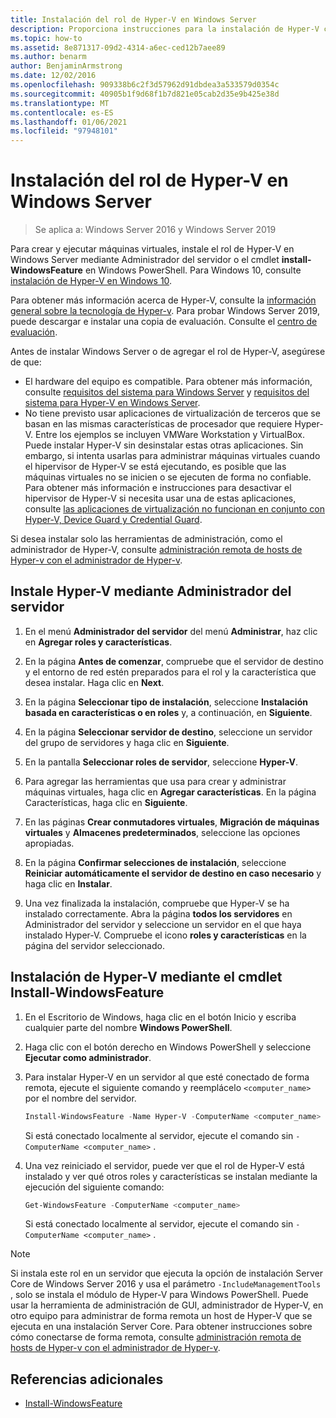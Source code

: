 ```yaml
---
title: Instalación del rol de Hyper-V en Windows Server
description: Proporciona instrucciones para la instalación de Hyper-V con Administrador del servidor o Windows PowerShell.
ms.topic: how-to
ms.assetid: 8e871317-09d2-4314-a6ec-ced12b7aee89
ms.author: benarm
author: BenjaminArmstrong
ms.date: 12/02/2016
ms.openlocfilehash: 909338b6c2f3d57962d91dbdea3a533579d0354c
ms.sourcegitcommit: 40905b1f9d68f1b7d821e05cab2d35e9b425e38d
ms.translationtype: MT
ms.contentlocale: es-ES
ms.lasthandoff: 01/06/2021
ms.locfileid: "97948101"
---
```

# <a name="install-the-hyper-v-role-on-windows-server"></a>Instalación del rol de Hyper-V en Windows Server

>Se aplica a: Windows Server 2016 y Windows Server 2019

Para crear y ejecutar máquinas virtuales, instale el rol de Hyper-V en Windows Server mediante Administrador del servidor o el cmdlet **install-WindowsFeature** en Windows PowerShell.
Para Windows 10, consulte [instalación de Hyper-V en Windows 10](/virtualization/hyper-v-on-windows/quick-start/enable-hyper-v).

Para obtener más información acerca de Hyper-V, consulte la [información general sobre la tecnología de Hyper-v](../Hyper-V-Technology-Overview.md). Para probar Windows Server 2019, puede descargar e instalar una copia de evaluación. Consulte el [centro de evaluación](https://www.microsoft.com/evalcenter/evaluate-windows-server-2019).

Antes de instalar Windows Server o de agregar el rol de Hyper-V, asegúrese de que:
- El hardware del equipo es compatible. Para obtener más información, consulte [requisitos del sistema para Windows Server](../../../get-started/System-Requirements.md) y [requisitos del sistema para Hyper-V en Windows Server](../System-requirements-for-Hyper-V-on-Windows.md).
- No tiene previsto usar aplicaciones de virtualización de terceros que se basan en las mismas características de procesador que requiere Hyper-V. Entre los ejemplos se incluyen VMWare Workstation y VirtualBox. Puede instalar Hyper-V sin desinstalar estas otras aplicaciones. Sin embargo, si intenta usarlas para administrar máquinas virtuales cuando el hipervisor de Hyper-V se está ejecutando, es posible que las máquinas virtuales no se inicien o se ejecuten de forma no confiable. Para obtener más información e instrucciones para desactivar el hipervisor de Hyper-V si necesita usar una de estas aplicaciones, consulte [las aplicaciones de virtualización no funcionan en conjunto con Hyper-V, Device Guard y Credential Guard](https://support.microsoft.com/help/3204980/virtualization-applications-do-not-work-together-with-hyper-v-device-g).

Si desea instalar solo las herramientas de administración, como el administrador de Hyper-V, consulte [administración remota de hosts de Hyper-v con el administrador de Hyper-v](../Manage/Remotely-manage-Hyper-V-hosts.md).

## <a name="install-hyper-v-by-using-server-manager"></a>Instale Hyper-V mediante Administrador del servidor

1. En el menú **Administrador del servidor** del menú **Administrar**, haz clic en **Agregar roles y características**.

2. En la página **Antes de comenzar**, compruebe que el servidor de destino y el entorno de red estén preparados para el rol y la característica que desea instalar. Haga clic en **Next**.

3. En la página **Seleccionar tipo de instalación**, seleccione **Instalación basada en características o en roles** y, a continuación, en **Siguiente**.

4. En la página **Seleccionar servidor de destino**, seleccione un servidor del grupo de servidores y haga clic en **Siguiente**.

5. En la pantalla **Seleccionar roles de servidor**, seleccione **Hyper-V**.

6. Para agregar las herramientas que usa para crear y administrar máquinas virtuales, haga clic en **Agregar características**. En la página Características, haga clic en **Siguiente**.

7. En las páginas **Crear conmutadores virtuales**, **Migración de máquinas virtuales** y **Almacenes predeterminados**, seleccione las opciones apropiadas.

8. En la página **Confirmar selecciones de instalación**, seleccione **Reiniciar automáticamente el servidor de destino en caso necesario** y haga clic en **Instalar**.

9. Una vez finalizada la instalación, compruebe que Hyper-V se ha instalado correctamente. Abra la página **todos los servidores** en Administrador del servidor y seleccione un servidor en el que haya instalado Hyper-V. Compruebe el icono **roles y características** en la página del servidor seleccionado.

## <a name="install-hyper-v-by-using-the-install-windowsfeature-cmdlet"></a>Instalación de Hyper-V mediante el cmdlet Install-WindowsFeature

1. En el Escritorio de Windows, haga clic en el botón Inicio y escriba cualquier parte del nombre **Windows PowerShell**.

2. Haga clic con el botón derecho en Windows PowerShell y seleccione **Ejecutar como administrador**.

3. Para instalar Hyper-V en un servidor al que esté conectado de forma remota, ejecute el siguiente comando y reemplácelo `<computer_name>` por el nombre del servidor.

    ```powershell
    Install-WindowsFeature -Name Hyper-V -ComputerName <computer_name> -IncludeManagementTools -Restart
    ```

    Si está conectado localmente al servidor, ejecute el comando sin `-ComputerName <computer_name>` .

4. Una vez reiniciado el servidor, puede ver que el rol de Hyper-V está instalado y ver qué otros roles y características se instalan mediante la ejecución del siguiente comando:

    ```powershell
    Get-WindowsFeature -ComputerName <computer_name>
    ```

    Si está conectado localmente al servidor, ejecute el comando sin `-ComputerName <computer_name>` .

> [!NOTE]
> Si instala este rol en un servidor que ejecuta la opción de instalación Server Core de Windows Server 2016 y usa el parámetro `-IncludeManagementTools` , solo se instala el módulo de Hyper-V para Windows PowerShell. Puede usar la herramienta de administración de GUI, administrador de Hyper-V, en otro equipo para administrar de forma remota un host de Hyper-V que se ejecuta en una instalación Server Core. Para obtener instrucciones sobre cómo conectarse de forma remota, consulte [administración remota de hosts de Hyper-v con el administrador de Hyper-v](../Manage/Remotely-manage-Hyper-V-hosts.md).

## <a name="additional-references"></a>Referencias adicionales

- [Install-WindowsFeature](/powershell/module/Microsoft.Windows.ServerManager.Migration/Install-WindowsFeature)